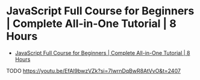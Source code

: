 # JavaScript Full Course for Beginners | Complete All-in-One Tutorial | 8 Hours

- [JavaScript Full Course for Beginners | Complete All-in-One Tutorial | 8 Hours](#javascript-full-course-for-beginners--complete-all-in-one-tutorial--8-hours)

TODO https://youtu.be/EfAl9bwzVZk?si=7IwrnDqBwR8AtVvO&t=2407
